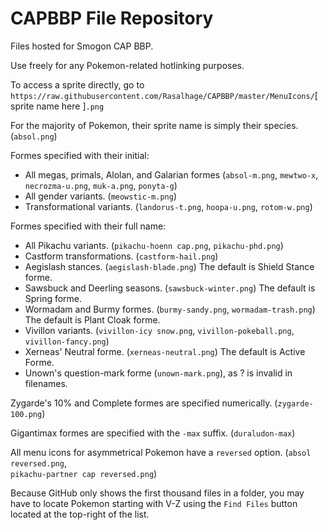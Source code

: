 # CAPBBP File Repository
Files hosted for Smogon CAP BBP.

Use freely for any Pokemon-related hotlinking purposes.

To access a sprite directly, go to  
`https://raw.githubusercontent.com/Rasalhage/CAPBBP/master/MenuIcons/`[ sprite name here ]`.png`

For the majority of Pokemon, their sprite name is simply their species. (`absol.png`)

Formes specified with their initial: 
* All megas, primals, Alolan, and Galarian formes (`absol-m.png`, `mewtwo-x`, `necrozma-u.png`, `muk-a.png`, `ponyta-g`)
* All gender variants. (`meowstic-m.png`)
* Transformational variants. (`landorus-t.png`, `hoopa-u.png`, `rotom-w.png`)

Formes specified with their full name:
* All Pikachu variants. (`pikachu-hoenn cap.png`, `pikachu-phd.png`)
* Castform transformations. (`castform-hail.png`)
* Aegislash stances. (`aegislash-blade.png`) The default is Shield Stance forme.
* Sawsbuck and Deerling seasons. (`sawsbuck-winter.png`) The default is Spring forme.
* Wormadam and Burmy formes. (`burmy-sandy.png`, `wormadam-trash.png`) The default is Plant Cloak forme.
* Vivillon variants. (`vivillon-icy snow.png`, `vivillon-pokeball.png`, `vivillon-fancy.png`)
* Xerneas' Neutral forme. (`xerneas-neutral.png`) The default is Active Forme.
* Unown's question-mark forme (`unown-mark.png`), as ? is invalid in filenames.

Zygarde's 10% and Complete formes are specified numerically. (`zygarde-100.png`)

Gigantimax formes are specified with the `-max` suffix. (`duraludon-max`)

All menu icons for asymmetrical Pokemon have a `reversed` option. (`absol reversed.png`,  
`pikachu-partner cap reversed.png`)

Because GitHub only shows the first thousand files in a folder, you may have to locate Pokemon starting with V-Z using the `Find Files` button located at the top-right of the list.
